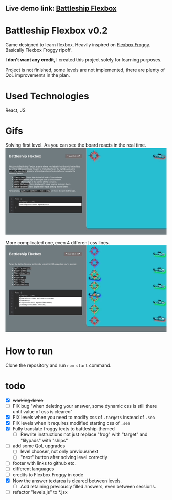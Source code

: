 ## Live demo link: [Battleship Flexbox](http://lukaszdutka.github.io/battleship-flexbox-froggy)

# Battleship Flexbox v0.2

Game designed to learn flexbox. Heavily inspired on [Flexbox Froggy](https://flexboxfroggy.com/). Basically Flexbox
Froggy ripoff.

**I don't want any credit**, I created this project solely for learning purposes.

Project is not finished, some levels are not implemented, there are plenty of QoL improvements in the plan.
# Used Technologies

React, JS

# Gifs

Solving first level. As you can see the board reacts in the real time.
![](battleship_lvl1.gif)

More complicated one, even 4 different css lines.
![](battleship_lvl24.gif)

# How to run

Clone the repository and run `npm start` command.

# todo
- [x] ~~working demo~~
- [ ] FIX bug "when deleting your answer, some dynamic css is still there until value of css is cleared"
- [x] FIX levels when you need to modify css of `.targets` instead of `.sea` 
- [x] FIX levels when it requires modified starting css of `.sea`
- [x] Fully translate froggy texts to battleship-themed
  - [ ] Rewrite instructions not just replace "frog" with "target" and "lilypads" with "ships"
- [ ] add some QoL upgrades
  - [ ] level chooser, not only previous/next
  - [ ] "next" button after solving level correctly
- [ ] footer with links to github etc.
- [ ] different languages
- [ ] credits to Flexbox Froggy in code 
- [x] Now the answer textarea is cleared between levels. 
  - [ ] Add retaining previously filled answers, even between sessions. 
- [ ] refactor "levels.js" to *.jsx 